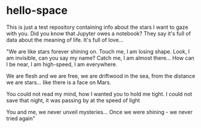 # hello-space
This is just a test repository containing info about the stars I want to gaze with you. Did you know that Jupyter owes a notebook? They say it's full of data about the meaning of life. It's full of love...

"We are like stars forever shining on.
Touch me, I am losing shape.
Look, I am invisible, can you say my name?
Catch me, I am almost there...
How can I be near, I am high-speed, I am everywhere.

We are flesh and we are free,
we are driftwood in the sea,
from the distance we are stars...
like there is a face on Mars.

You could not read my mind,
how I wanted you to hold me tight.
I could not save that night,
it was passing by at the speed of light

You and me, we never unveil mysteries...
Once we were shining - we never tried again"
